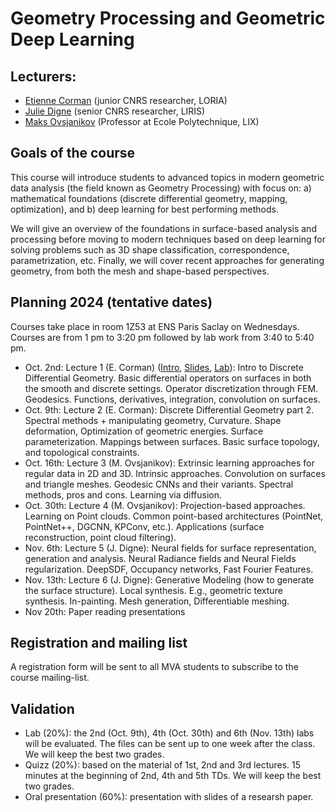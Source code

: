 # Geometry Processing and Geometric Deep Learning

## Lecturers:

- [Etienne Corman](https://members.loria.fr/ECorman/) (junior CNRS researcher, LORIA)
- [Julie Digne](https://liris.cnrs.fr/julie.digne/) (senior CNRS researcher, LIRIS)
- [Maks Ovsjanikov](https://www.lix.polytechnique.fr/~maks/) (Professor at Ecole Polytechnique, LIX)

## Goals of the course

 This course will introduce students to advanced topics in modern geometric data analysis (the field known as Geometry Processing) with focus on: 
a) mathematical foundations (discrete differential geometry, mapping, optimization), and 
b) deep learning for best performing methods. 


We will give an overview of the foundations in surface-based analysis and processing before moving to modern techniques based on deep learning for solving problems such as 3D shape classification, correspondence, parametrization, etc. Finally, we will cover recent approaches for generating geometry, from both the mesh and shape-based perspectives.


## Planning 2024 (tentative dates)

Courses take place in room 1Z53 at ENS Paris Saclay on Wednesdays. Courses are from 1 pm to 3:20 pm followed by lab work from 3:40 to 5:40 pm.

- Oct. 2nd: Lecture 1 (E. Corman) ([Intro](slides/MVA_Course_Introduction.pdf), [Slides](slides/MVA_lecture1.pdf), [Lab](td/TD1.zip)): Intro to Discrete Differential Geometry. Basic differential operators on surfaces in both the smooth and discrete settings. Operator discretization through FEM. Geodesics. Functions, derivatives, integration, convolution on surfaces.
- Oct. 9th: Lecture 2 (E. Corman):  Discrete Differential Geometry part 2. Spectral methods + manipulating geometry, Curvature. Shape deformation, Optimization of geometric energies. Surface parameterization. Mappings between surfaces. Basic surface topology, and topological constraints.
- Oct. 16th: Lecture 3 (M. Ovsjanikov):  Extrinsic learning approaches for regular data in 2D and 3D. Intrinsic approaches. Convolution on surfaces and triangle meshes. Geodesic CNNs and their variants. Spectral methods, pros and cons. Learning via diffusion.
- Oct. 30th: Lecture 4 (M. Ovsjanikov): Projection-based approaches. Learning on Point clouds. Common point-based architectures (PointNet, PointNet++, DGCNN, KPConv, etc.). Applications (surface reconstruction, point cloud filtering).
- Nov. 6th: Lecture 5 (J. Digne): Neural fields for surface representation, generation and analysis. Neural Radiance fields and Neural Fields regularization. DeepSDF, Occupancy networks, Fast Fourier Features.
- Nov. 13th: Lecture 6 (J. Digne): Generative Modeling (how to generate the surface structure). Local synthesis. E.g., geometric texture synthesis. In-painting. Mesh generation, Differentiable meshing.
- Nov 20th: Paper reading presentations

## Registration and mailing list
A registration form will be sent to all MVA students to subscribe to the course mailing-list.

## Validation
- Lab (20%): the 2nd (Oct. 9th), 4th (Oct. 30th) and 6th (Nov. 13th) labs will be evaluated. The files can be sent up to one week after the class. We will keep the best two grades.
- Quizz (20%): based on the material of 1st, 2nd and 3rd lectures. 15 minutes at the beginning of 2nd, 4th and 5th TDs. We will keep the best two grades.
- Oral presentation (60%): presentation with slides of a researsh paper.